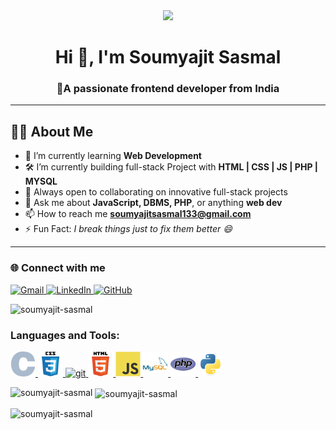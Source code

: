 <div align="center">
  <img height="150" src="https://media.giphy.com/media/M9gbBd9nbDrOTu1Mqx/giphy.gif"  />
</div>
<h1 align="center">Hi 👋, I'm Soumyajit Sasmal</h1>
<h3 align="center">🚀A passionate frontend developer from India</h3>

---

## 🙋‍♂️ About Me
- 🌱 I’m currently learning **Web Development**
- 🛠️ I’m currently building full-stack Project with **HTML | CSS | JS | PHP | MYSQL**
- 🤝  Always open to collaborating on innovative full-stack projects
- 💬 Ask me about **JavaScript, DBMS, PHP**, or anything **web dev**
- 📫 How to reach me **soumyajitsasmal133@gmail.com**
- ⚡ Fun Fact: *I break things just to fix them better 😄*

---

<h3>🌐 Connect with me</h3>
<p align="left">
  <a href="https://soumyajitsasmal133@gmail.com" target="_blank">
    <img src="https://img.icons8.com/color/48/gmail-new.png" alt="Gmail" width="40" />
  </a>
  <a href="https://www.linkedin.com/in/soumyajit-sasmal-a05895353?utm_source=share&utm_campaign=share_via&utm_content=profile&utm_medium=android_app" target="_blank">
    <img src="https://img.icons8.com/color/48/linkedin.png" alt="LinkedIn" width="40" />
  </a>
  <a href="https://github.com/Soumyajit-Sasmal" target="_blank">
    <img src="https://img.icons8.com/ios-glyphs/48/ffffff/github.png" alt="GitHub" width="40" />
  </a>
</p>








<p align="left"> <img src="https://komarev.com/ghpvc/?username=soumyajit-sasmal&label=Profile%20views&color=0e75b6&style=flat" alt="soumyajit-sasmal" /> </p>




<h3 align="left">Languages and Tools:</h3>
<p align="left"> <a href="https://www.cprogramming.com/" target="_blank" rel="noreferrer"> <img src="https://raw.githubusercontent.com/devicons/devicon/master/icons/c/c-original.svg" alt="c" width="40" height="40"/> </a> <a href="https://www.w3schools.com/css/" target="_blank" rel="noreferrer"> <img src="https://raw.githubusercontent.com/devicons/devicon/master/icons/css3/css3-original-wordmark.svg" alt="css3" width="40" height="40"/> </a> <a href="https://git-scm.com/" target="_blank" rel="noreferrer"> <img src="https://www.vectorlogo.zone/logos/git-scm/git-scm-icon.svg" alt="git" width="40" height="40"/> </a> <a href="https://www.w3.org/html/" target="_blank" rel="noreferrer"> <img src="https://raw.githubusercontent.com/devicons/devicon/master/icons/html5/html5-original-wordmark.svg" alt="html5" width="40" height="40"/> </a> <a href="https://developer.mozilla.org/en-US/docs/Web/JavaScript" target="_blank" rel="noreferrer"> <img src="https://raw.githubusercontent.com/devicons/devicon/master/icons/javascript/javascript-original.svg" alt="javascript" width="40" height="40"/> </a> <a href="https://www.mysql.com/" target="_blank" rel="noreferrer"> <img src="https://raw.githubusercontent.com/devicons/devicon/master/icons/mysql/mysql-original-wordmark.svg" alt="mysql" width="40" height="40"/> </a> <a href="https://www.php.net" target="_blank" rel="noreferrer"> <img src="https://raw.githubusercontent.com/devicons/devicon/master/icons/php/php-original.svg" alt="php" width="40" height="40"/> </a> <a href="https://www.python.org" target="_blank" rel="noreferrer"> <img src="https://raw.githubusercontent.com/devicons/devicon/master/icons/python/python-original.svg" alt="python" width="40" height="40"/> </a> </p>

<p><img align="left" src="https://github-readme-stats.vercel.app/api/top-langs?username=soumyajit-sasmal&show_icons=true&theme=dark&locale=en&layout=compact" alt="soumyajit-sasmal" /></p>

<p>&nbsp;<img align="center" src="https://github-readme-stats.vercel.app/api?username=soumyajit-sasmal&show_icons=true&theme=dark&locale=en" alt="soumyajit-sasmal" /></p>

<p><img align="center" src="https://github-readme-streak-stats.herokuapp.com/?user=soumyajit-sasmal&theme=dark" alt="soumyajit-sasmal" /></p>
